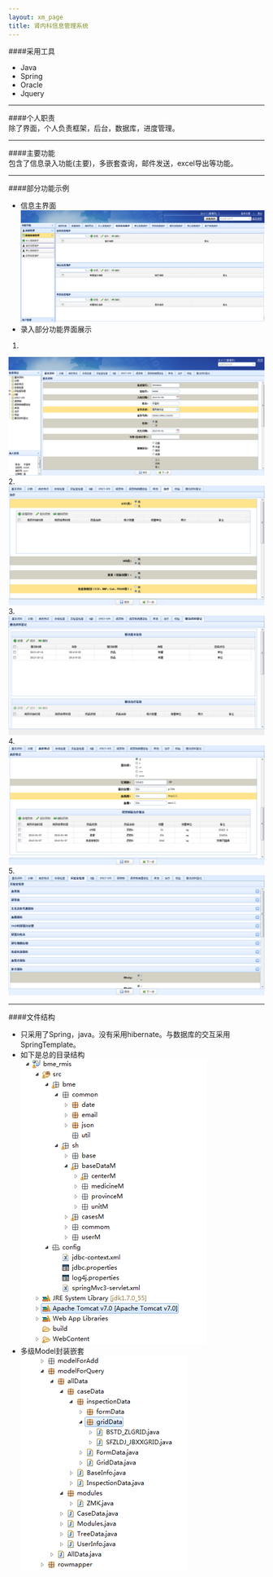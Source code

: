 ```yaml
---
layout: xm_page
title: 肾内科信息管理系统
---
```

####采用工具               
- Java
- Spring
- Oracle           
- Jquery

***         

####个人职责              
除了界面，个人负责框架，后台，数据库，进度管理。            

***        

####主要功能                
包含了信息录入功能(主要)，多嵌套查询，邮件发送，excel导出等功能。          

***          

####部分功能示例          
- 信息主界面          
![login](/img/RMIS/baseInfoM.png)           
- 录入部分功能界面展示         
1.            
![login](/img/RMIS/baseIn.png)           
2.              
![login](/img/RMIS/1.png)         
3.                    
![login](/img/RMIS/2.png)          
4.                  
![login](/img/RMIS/3.png)         
5.                 
![login](/img/RMIS/4.png)            

***      

####文件结构                
- 只采用了Spring，java。没有采用hibernate。与数据库的交互采用SpringTemplate。       
- 如下是总的目录结构           
![login](/img/RMIS/catalogue.png)              
- 多级Model封装嵌套               
![login](/img/RMIS/models.png)             
